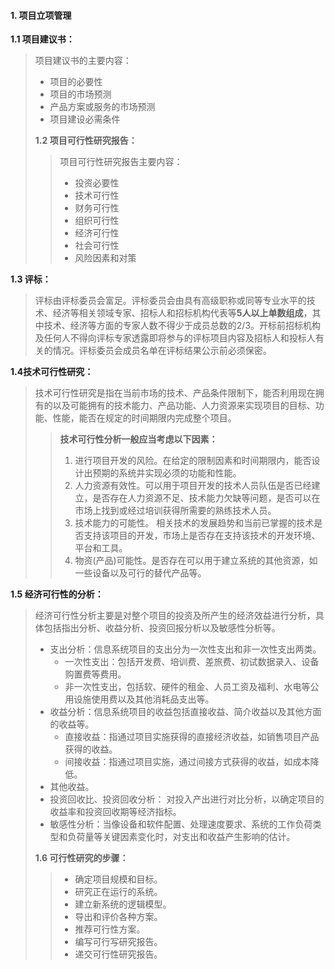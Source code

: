 #### 1. 项目立项管理

**1.1 项目建议书：**

> 项目建议书的主要内容：
>
> * 项目的必要性
> * 项目的市场预测
> * 产品方案或服务的市场预测
> * 项目建设必需条件
>
> **1.2 项目可行性研究报告：**
>
> > 项目可行性研究报告主要内容：
> >
> > * 投资必要性
> > * 技术可行性
> > * 财务可行性
> > * 组织可行性
> > * 经济可行性
> > * 社会可行性
> > * 风险因素和对策

**1.3 评标：**

> 评标由评标委员会富足。评标委员会由具有高级职称或同等专业水平的技术、经济等相关领域专家、招标人和招标机构代表等**5人以上单数组成**，其中技术、经济等方面的专家人数不得少于成员总数的2/3。开标前招标机构及任何人不得向评标专家透露即将参与的评标项目内容及招标人和投标人有关的情况。评标委员会成员名单在评标结果公示前必须保密。

**1.4技术可行性研究：**

> 技术可行性研究是指在当前市场的技术、产品条件限制下，能否利用现在拥有的以及可能拥有的技术能力、产品功能、人力资源来实现项目的目标、功能、性能，能否在规定的时间期限内完成整个项目。
>
> > **技术可行性分析一般应当考虑以下因素：**
> >
> > 1. 进行项目开发的风险。在给定的限制因素和时间期限内，能否设计出预期的系统并实现必须的功能和性能。
> > 2. 人力资源有效性。可以用于项目开发的技术人员队伍是否已经建立，是否存在人力资源不足、技术能力欠缺等问题，是否可以在市场上找到或经过培训获得所需要的熟练技术人员。
> > 3. 技术能力的可能性。 相关技术的发展趋势和当前已掌握的技术是否支持该项目的开发，市场上是否存在支持该技术的开发环境、平台和工具。
> > 4. 物资(产品)可能性。是否存在可以用于建立系统的其他资源，如一些设备以及可行的替代产品等。

**1.5 经济可行性的分析：**

> 经济可行性分析主要是对整个项目的投资及所产生的经济效益进行分析，具体包括指出分析、收益分析、投资回报分析以及敏感性分析等。
>
> * 支出分析：信息系统项目的支出分为一次性支出和非一次性支出两类。
>   * 一次性支出：包括开发费、培训费、差旅费、初试数据录入、设备购置费等费用。
>   * 非一次性支出，包括软、硬件的租金、人员工资及福利、水电等公用设施使用费以及其他消耗品支出等。
> * 收益分析：信息系统项目的收益包括直接收益、简介收益以及其他方面的收益等。
>   * 直接收益：指通过项目实施获得的直接经济收益，如销售项目产品获得的收益。
>   * 间接收益：指通过项目实施，通过间接方式获得的收益，如成本降低。
> * 其他收益。
> * 投资回收比、投资回收分析： 对投入产出进行对比分析，以确定项目的收益率和投资回收期等经济指标。
> * 敏感性分析：当像设备和软件配置、处理速度要求、系统的工作负荷类型和负荷量等关键因素变化时，对支出和收益产生影响的估计。
>
> **1.6 可行性研究的步骤：**
>
> > * 确定项目规模和目标。
> > * 研究正在运行的系统。
> > * 建立新系统的逻辑模型。
> > * 导出和评价各种方案。
> > * 推荐可行性方案。
> > * 编写可行写研究报告。
> > * 递交可行性研究报告。

